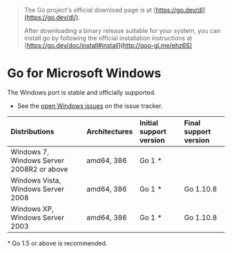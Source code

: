 
> The Go project's official download page is at [https://go.dev/dl](https://go.dev/dl/).
>
> After downloading a binary release suitable for your system, you can install go by following  the official installation instructions at [https://go.dev/doc/install#install](http://goo-gl.me/ehz6S)


# Go for Microsoft Windows

The Windows port is stable and officially supported.

  * See the [open Windows issues](https://github.com/golang/go/issues?q=is%3Aopen+is%3Aissue+label%3Aos-windows) on the issue tracker.

| **Distributions**                         | **Architectures** | **Initial support version** | **Final support version** |
|:------------------------------------------|:------------------|:----------------------------|:----------|
| Windows 7, Windows Server 2008R2 or above | amd64, 386        | Go 1 _*_                    |           |
| Windows Vista, Windows Server 2008        | amd64, 386        | Go 1 _*_                    | Go 1.10.8 |
| Windows XP, Windows Server 2003           | amd64, 386        | Go 1 _*_                    | Go 1.10.8 |

_*_ Go 1.5 or above is recommended.
